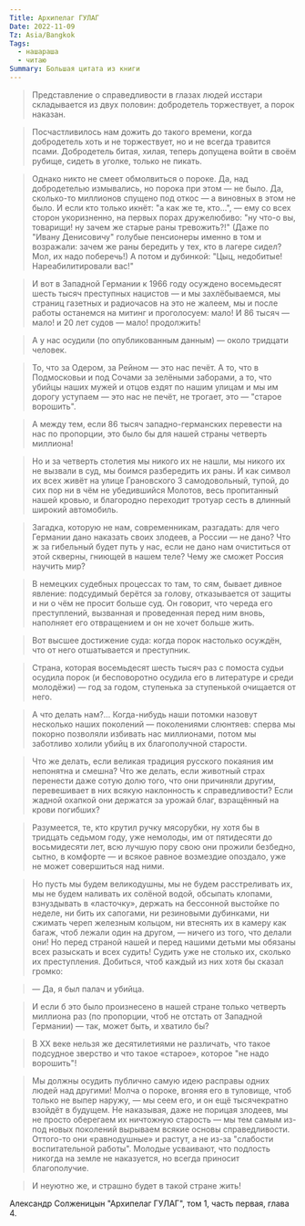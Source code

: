 ```yaml
---
Title: Архипелаг ГУЛАГ
Date: 2022-11-09
Tz: Asia/Bangkok
Tags:
  - нашараша
  - читаю
Summary: Большая цитата из книги
---
```


> Представление о справедливости в глазах людей исстари складывается из двух половин: добродетель торжествует, а порок наказан.

> Посчастливилось нам дожить до такого времени, когда добродетель хоть и не торжествует, но и не всегда травится псами. Добродетель битая, хилая, теперь допущена войти в своём рубище, сидеть в уголке, только не пикать.

> Однако никто не смеет обмолвиться о пороке. Да, над добродетелью измывались, но порока при этом — не было. Да, сколько-то миллионов спущено под откос — а виновных в этом не было. И если кто только икнёт: "а как же те, кто…", — ему со всех сторон укоризненно, на первых порах дружелюбиво: "ну что-о вы, товарищи! ну зачем же старые раны тревожить?!" (Даже по "Ивану Денисовичу" голубые пенсионеры именно в том и возражали: зачем же раны бередить у тех, кто в лагере сидел? Мол, их надо поберечь!) А потом и дубинкой: "Цыц, недобитые! Нареабилитировали вас!"

> И вот в Западной Германии к 1966 году осуждено восемьдесят шесть тысяч преступных нацистов — и мы захлёбываемся, мы страниц газетных и радиочасов на это не жалеем, мы и после работы останемся на митинг и проголосуем: мало! И 86 тысяч — мало! и 20 лет судов — мало! продолжить!

> А у нас осудили (по опубликованным данным) — около тридцати человек.

> То, что за Одером, за Рейном — это нас печёт. А то, что в Подмосковьи и под Сочами за зелёными заборами, а то, что убийцы наших мужей и отцов ездят по нашим улицам и мы им дорогу уступаем — это нас не печёт, не трогает, это — "старое ворошить".

> А между тем, если 86 тысяч западно-германских перевести на нас по пропорции, это было бы для нашей страны четверть миллиона!

> Но и за четверть столетия мы никого их не нашли, мы никого их не вызвали в суд, мы боимся разбередить их раны. И как символ их всех живёт на улице Грановского 3 самодовольный, тупой, до сих пор ни в чём не убедившийся Молотов, весь пропитанный нашей кровью, и благородно переходит тротуар сесть в длинный широкий автомобиль.

> Загадка, которую не нам, современникам, разгадать: для чего Германии дано наказать своих злодеев, а России — не дано? Что ж за гибельный будет путь у нас, если не дано нам очиститься от этой скверны, гниющей в нашем теле? Чему же сможет Россия научить мир?

> В немецких судебных процессах то там, то сям, бывает дивное явление: подсудимый берётся за голову, отказывается от защиты и ни о чём не просит больше суд. Он говорит, что череда его преступлений, вызванная и проведенная перед ним вновь, наполняет его отвращением и он не хочет больше жить.

> Вот высшее достижение суда: когда порок настолько осуждён, что от него отшатывается и преступник.
 
> Страна, которая восемьдесят шесть тысяч раз с помоста судьи осудила порок (и бесповоротно осудила его в литературе и среди молодёжи) — год за годом, ступенька за ступенькой очищается от него.
 
> А что делать нам?… Когда-нибудь наши потомки назовут несколько наших поколений — поколениями слюнтяев: сперва мы покорно позволяли избивать нас миллионами, потом мы заботливо холили убийц в их благополучной старости.
 
> Что же делать, если великая традиция русского покаяния им непонятна и смешна? Что же делать, если животный страх перенести даже сотую долю того, что они причиняли другим, перевешивает в них всякую наклонность к справедливости? Если жадной охапкой они держатся за урожай благ, взращённый на крови погибших?

> Разумеется, те, кто крутил ручку мясорубки, ну хотя бы в тридцать седьмом году, уже немолоды, им от пятидесяти до восьмидесяти лет, всю лучшую пору свою они прожили безбедно, сытно, в комфорте — и всякое равное возмездие опоздало, уже не может совершиться над ними.

> Но пусть мы будем великодушны, мы не будем расстреливать их, мы не будем наливать их солёной водой, обсыпать клопами, взнуздывать в «ласточку», держать на бессонной выстойке по неделе, ни бить их сапогами, ни резиновыми дубинками, ни сжимать череп железным кольцом, ни втеснять их в камеру как багаж, чтоб лежали один на другом, — ничего из того, что делали они! Но перед страной нашей и перед нашими детьми мы обязаны всех разыскать и всех судить! Судить уже не столько их, сколько их преступления. Добиться, чтоб каждый из них хотя бы сказал громко:

> — Да, я был палач и убийца.

> И если б это было произнесено в нашей стране только четверть миллиона раз (по пропорции, чтоб не отстать от Западной Германии) — так, может быть, и хватило бы?

> В ХХ веке нельзя же десятилетиями не различать, что такое подсудное зверство и что такое «старое», которое "не надо ворошить"!

> Мы должны осудить публично самую идею расправы одних людей над другими! Молча о пороке, вгоняя его в туловище, чтоб только не выпер наружу, — мы сеем его, и он ещё тысячекратно взойдёт в будущем. Не наказывая, даже не порицая злодеев, мы не просто оберегаем их ничтожную старость — мы тем самым из-под новых поколений вырываем всякие основы справедливости. Оттого-то они «равнодушные» и растут, а не из-за "слабости воспитательной работы". Молодые усваивают, что подлость никогда на земле не наказуется, но всегда приносит благополучие.
 
> И неуютно же, и страшно будет в такой стране жить!

Александр Солженицын "Архипелаг ГУЛАГ", том 1, часть первая, глава 4.
